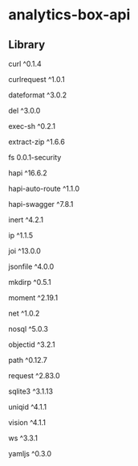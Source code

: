  # analytics-box-api
 <b> <h2>Library</h2>  </b> <p>
    curl ^0.1.4 <p>
    curlrequest ^1.0.1 <p>
    dateformat ^3.0.2 <p>
    del ^3.0.0 <p>
    exec-sh ^0.2.1 <p>
    extract-zip ^1.6.6 <p>
    fs 0.0.1-security <p>
    hapi ^16.6.2 <p>
    hapi-auto-route ^1.1.0 <p>
    hapi-swagger ^7.8.1 <p>
    inert ^4.2.1 <p>
    ip ^1.1.5 <p>
    joi ^13.0.0 <p> 
    jsonfile ^4.0.0 <p> 
    mkdirp ^0.5.1<p> 
    moment ^2.19.1 <p>
    net ^1.0.2 <p>
    nosql ^5.0.3 <p>
    objectid ^3.2.1 <p>
    path ^0.12.7 <p>
    request ^2.83.0 <p>
    sqlite3 ^3.1.13 <p>
    uniqid ^4.1.1 <p>
    vision ^4.1.1 <p>
    ws ^3.3.1 <p>
    yamljs  ^0.3.0 <p>
